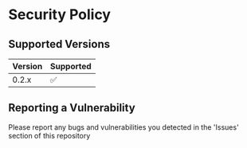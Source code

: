 # Security Policy

## Supported Versions

| Version | Supported          |
| ------- | ------------------ |
| 0.2.x   | :white_check_mark: |

## Reporting a Vulnerability

Please report any bugs and vulnerabilities you detected in the 'Issues' section of this repository
